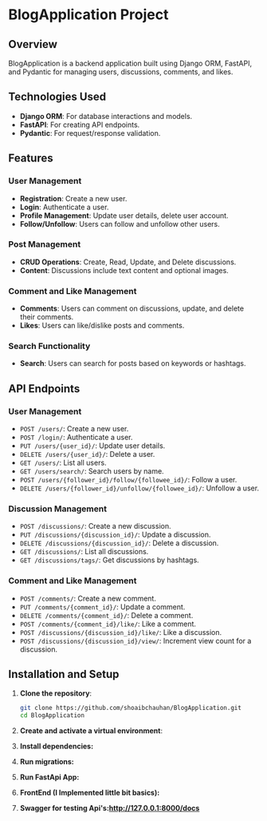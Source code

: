# BlogApplication Project

## Overview
BlogApplication is a backend application built using Django ORM, FastAPI, and Pydantic for managing users, discussions, comments, and likes.

## Technologies Used
- **Django ORM**: For database interactions and models.
- **FastAPI**: For creating API endpoints.
- **Pydantic**: For request/response validation.

## Features

### User Management
- **Registration**: Create a new user.
- **Login**: Authenticate a user.
- **Profile Management**: Update user details, delete user account.
- **Follow/Unfollow**: Users can follow and unfollow other users.

### Post Management
- **CRUD Operations**: Create, Read, Update, and Delete discussions.
- **Content**: Discussions include text content and optional images.

### Comment and Like Management
- **Comments**: Users can comment on discussions, update, and delete their comments.
- **Likes**: Users can like/dislike posts and comments.

### Search Functionality
- **Search**: Users can search for posts based on keywords or hashtags.

## API Endpoints

### User Management
- `POST /users/`: Create a new user.
- `POST /login/`: Authenticate a user.
- `PUT /users/{user_id}/`: Update user details.
- `DELETE /users/{user_id}/`: Delete a user.
- `GET /users/`: List all users.
- `GET /users/search/`: Search users by name.
- `POST /users/{follower_id}/follow/{followee_id}/`: Follow a user.
- `DELETE /users/{follower_id}/unfollow/{followee_id}/`: Unfollow a user.

### Discussion Management
- `POST /discussions/`: Create a new discussion.
- `PUT /discussions/{discussion_id}/`: Update a discussion.
- `DELETE /discussions/{discussion_id}/`: Delete a discussion.
- `GET /discussions/`: List all discussions.
- `GET /discussions/tags/`: Get discussions by hashtags.

### Comment and Like Management
- `POST /comments/`: Create a new comment.
- `PUT /comments/{comment_id}/`: Update a comment.
- `DELETE /comments/{comment_id}/`: Delete a comment.
- `POST /comments/{comment_id}/like/`: Like a comment.
- `POST /discussions/{discussion_id}/like/`: Like a discussion.
- `POST /discussions/{discussion_id}/view/`: Increment view count for a discussion.

## Installation and Setup

1. **Clone the repository**:
   ```bash
   git clone https://github.com/shoaibchauhan/BlogApplication.git
   cd BlogApplication
   
2. **Create and activate a virtual environment**:

3. **Install dependencies:**

4. **Run migrations:**

5. **Run FastApi App:**

6. **FrontEnd (I Implemented little bit basics):**

7. **Swagger for testing Api's:http://127.0.0.1:8000/docs**




